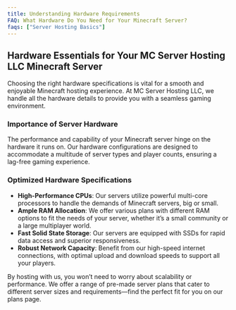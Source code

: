 ```yaml
---
title: Understanding Hardware Requirements
FAQ: What Hardware Do You Need for Your Minecraft Server?
faqs: ["Server Hosting Basics"]
---
```


## Hardware Essentials for Your MC Server Hosting LLC Minecraft Server

Choosing the right hardware specifications is vital for a smooth and enjoyable Minecraft hosting experience. At MC Server Hosting LLC, we handle all the hardware details to provide you with a seamless gaming environment.

### Importance of Server Hardware

The performance and capability of your Minecraft server hinge on the hardware it runs on. Our hardware configurations are designed to accommodate a multitude of server types and player counts, ensuring a lag-free gaming experience.

### Optimized Hardware Specifications

- **High-Performance CPUs**: Our servers utilize powerful multi-core processors to handle the demands of Minecraft servers, big or small.
- **Ample RAM Allocation**: We offer various plans with different RAM options to fit the needs of your server, whether it’s a small community or a large multiplayer world.
- **Fast Solid State Storage**: Our servers are equipped with SSDs for rapid data access and superior responsiveness.
- **Robust Network Capacity**: Benefit from our high-speed internet connections, with optimal upload and download speeds to support all your players.

By hosting with us, you won’t need to worry about scalability or performance. We offer a range of pre-made server plans that cater to different server sizes and requirements—find the perfect fit for you on our plans page.
